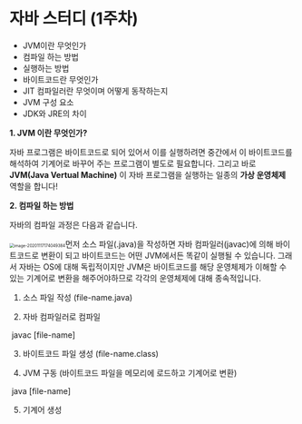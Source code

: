# 자바 스터디 (1주차)



- JVM이란 무엇인가
- 컴파일 하는 방법
- 실행하는 방법
- 바이트코드란 무엇인가
- JIT 컴파일러란 무엇이며 어떻게 동작하는지
- JVM 구성 요소
- JDK와 JRE의 차이



**1. JVM 이란 무엇인가?**

자바 프로그램은 바이트코드로 되어 있어서 이를 실행하려면 중간에서 이 바이트코드를 해석하여 기계어로 바꾸어 주는 프로그램이 별도로 필요합니다. 그리고 바로 **JVM(Java Vertual Machine)** 이 자바 프로그램을 실행하는 일종의 **가상 운영체제** 역할을 합니다!



**2. 컴파일 하는 방법**

자바의 컴파일 과정은 다음과 같습니다.

<img src="/Users/sungblee/Library/Application Support/typora-user-images/image-20201117174049384.png" alt="image-20201117174049384" style="zoom:50%;" />먼저 소스 파일(.java)을 작성하면 자바 컴파일러(javac)에 의해 바이트코드로 변환이 되고 바이트코드는 어떤 JVM에서든 똑같이 실행될 수 있습니다. 그래서 자바는 OS에 대해 독립적이지만 JVM은 바이트코드를 해당 운영체제가 이해할 수 있는 기계어로 변환을 해주어야하므로 각각의 운영체제에 대해 종속적입니다.

1) 소스 파일 작성 (file-name.java)

2) 자바 컴파일러로 컴파일 

​	javac [file-name]

3) 바이트코드 파일 생성 (file-name.class)

4)  JVM 구동 (바이트코드 파일을 메모리에 로드하고 기계어로 변환) 

​	java [file-name]

5) 기계어 생성